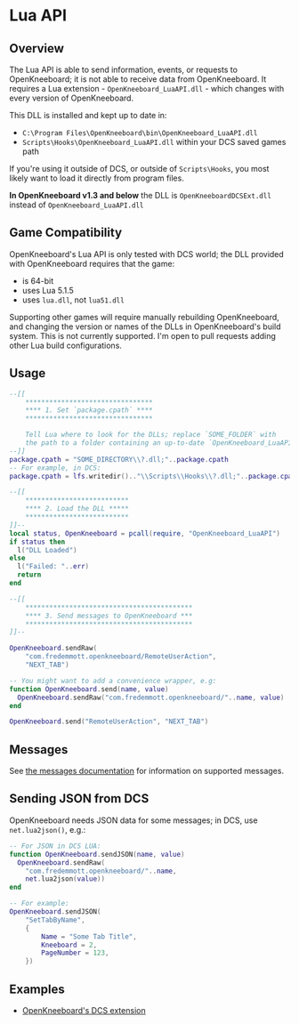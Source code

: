 # Lua API

## Overview

The Lua API is able to send information, events, or requests to OpenKneeboard; it is not able to receive data from OpenKneeboard. It requires a Lua extension - `OpenKneeboard_LuaAPI.dll` - which changes with every version of OpenKneeboard.

This DLL is installed and kept up to date in:

- `C:\Program Files\OpenKneeboard\bin\OpenKneeboard_LuaAPI.dll`
- `Scripts\Hooks\OpenKneeboard_LuaAPI.dll` within your DCS saved games path

If you're using it outside of DCS, or outside of `Scripts\Hooks`, you most likely want to load it directly from program files.

**In OpenKneeboard v1.3 and below** the DLL is `OpenKneeboardDCSExt.dll` instead of `OpenKneeboard_LuaAPI.dll`

## Game Compatibility

OpenKneeboard's Lua API is only tested with DCS world; the DLL provided with OpenKneeboard requires that the game:
- is 64-bit
- uses Lua 5.1.5
- uses `lua.dll`, not `lua51.dll`

Supporting other games will require manually rebuilding OpenKneeboard, and changing the version or names of the DLLs in OpenKneeboard's build system. This is not currently supported. I'm open to pull requests adding other Lua build configurations.

## Usage

```lua
--[[
	********************************
	**** 1. Set `package.cpath` ****
	********************************

	Tell Lua where to look for the DLLs; replace `SOME_FOLDER` with
	the path to a folder containing an up-to-date `OpenKneeboard_LuaAPI.dll`
--]]
package.cpath = "SOME_DIRECTORY\\?.dll;"..package.cpath
-- For example, in DCS:
package.cpath = lfs.writedir().."\\Scripts\\Hooks\\?.dll;"..package.cpath

--[[
	**************************
	**** 2. Load the DLL *****
	**************************
]]--
local status, OpenKneeboard = pcall(require, "OpenKneeboard_LuaAPI")
if status then
  l("DLL Loaded")
else
  l("Failed: "..err)
  return
end

--[[
	******************************************
	**** 3. Send messages to OpenKneeboard ***
	******************************************
]]--

OpenKneeboard.sendRaw(
	"com.fredemmott.openkneeboard/RemoteUserAction",
	"NEXT_TAB")

-- You might want to add a convenience wrapper, e.g:
function OpenKneeboard.send(name, value)
  OpenKneeboard.sendRaw("com.fredemmott.openkneeboard/"..name, value)
end

OpenKneeboard.send("RemoteUserAction", "NEXT_TAB")
```

## Messages

See [the messages documentation](messages.md) for information on supported messages.

## Sending JSON from DCS

OpenKneeboard needs JSON data for some messages; in DCS, use `net.lua2json()`, e.g.:

```lua
-- For JSON in DCS LUA:
function OpenKneeboard.sendJSON(name, value)
  OpenKneeboard.sendRaw(
	"com.fredemmott.openkneeboard/"..name,
	net.lua2json(value))
end

-- For example:
OpenKneeboard.sendJSON(
	"SetTabByName",
	{
		Name = "Some Tab Title",
		Kneeboard = 2,
		PageNumber = 123,
	})
```
## Examples

- [OpenKneeboard's DCS extension](../../src/dcs-hook/OpenKneeboardDCSExt.lua)
